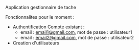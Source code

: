 Application gestionnaire de tache

Fonctionnalites pour le moment :
- Authentification
  Compte existant :
  - email : email1@gmail.com, mot de passe : utilisateur1
  - email : email2@gmail.com, mot de passe : utilisateur2
- Creation d'utilisateurs
